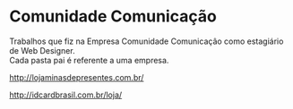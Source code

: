# Comunidade Comunicação
Trabalhos que fiz na Empresa Comunidade Comunicaçâo como estagiário de Web Designer.<br>
Cada pasta pai é referente a uma empresa.


http://lojaminasdepresentes.com.br/

http://idcardbrasil.com.br/loja/